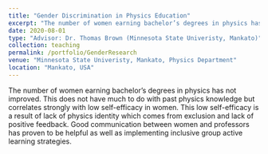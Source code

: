 ```yaml
---
title: "Gender Discrimination in Physics Education"
excerpt: "The number of women earning bachelor’s degrees in physics has not improved."
date: 2020-08-01
type: "Advisor: Dr. Thomas Brown (Minnesota State Univeristy, Mankato)" 
collection: teaching
permalink: /portfolio/GenderResearch
venue: "Minnesota State Univeristy, Mankato, Physics Department"
location: "Mankato, USA"
---
```


The number of women earning bachelor’s degrees in physics has not improved. This does not have much to do with past physics knowledge but correlates strongly with low self-efficacy in women. This low self-efficacy is a result of lack of physics identity which comes from exclusion and lack of positive feedback. Good communication between women and professors has proven to be helpful as well as implementing inclusive group active learning strategies. 
